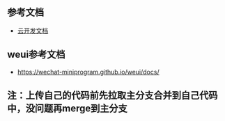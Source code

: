 ## 参考文档
- [云开发文档](https://developers.weixin.qq.com/miniprogram/dev/wxcloud/basis/getting-started.html)

## weui参考文档
-  https://wechat-miniprogram.github.io/weui/docs/

## 注：上传自己的代码前先拉取主分支合并到自己代码中，没问题再merge到主分支


